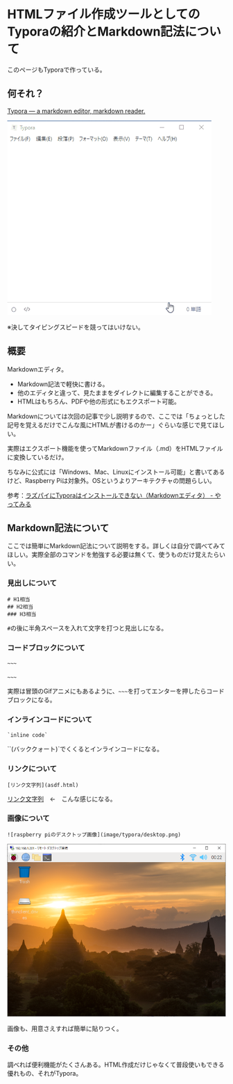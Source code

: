 # HTMLファイル作成ツールとしてのTyporaの紹介とMarkdown記法について

このページもTyporaで作っている。

## 何それ？

[Typora — a markdown editor, markdown reader\.](https://typora.io/)

![typora](image/typora/typora.gif)

※決してタイピングスピードを競ってはいけない。

## 概要

Markdownエディタ。

* Markdown記法で軽快に書ける。
* 他のエディタと違って、見たままをダイレクトに編集することができる。
* HTMLはもちろん、PDFや他の形式にもエクスポート可能。

Markdownについては次回の記事で少し説明するので、ここでは「ちょっとした記号を覚えるだけでこんな風にHTMLが書けるのかー」ぐらいな感じで見てほしい。

実際はエクスポート機能を使ってMarkdownファイル（.md）をHTMLファイルに変換しているだけ。

ちなみに公式には「Windows、Mac、Linuxにインストール可能」と書いてあるけど、Raspberry Piは対象外。OSというよりアーキテクチャの問題らしい。

参考：[ラズパイにTyporaはインストールできない（Markdownエディタ） \- やってみる](http://ytyaru.hatenablog.com/entry/2019/12/21/111111)

## Markdown記法について

ここでは簡単にMarkdown記法について説明をする。詳しくは自分で調べてみてほしい。実際全部のコマンドを勉強する必要は無くて、使うものだけ覚えたらいい。

### 見出しについて

~~~
# H1相当
## H2相当
### H3相当
~~~

`#`の後に半角スペースを入れて文字を打つと見出しになる。

### コードブロックについて

~~~
​~~~

​~~~
~~~

実際は冒頭のGifアニメにもあるように、`~~~`を打ってエンターを押したらコードブロックになる。

### インラインコードについて

~~~
`inline code`
~~~

``(バッククォート)`でくくるとインラインコードになる。

### リンクについて

~~~
[リンク文字列](asdf.html)
~~~

[リンク文字列](asdf.html)　←　こんな感じになる。

### 画像について

~~~
![raspberry piのデスクトップ画像](image/typora/desktop.png)
~~~

![raspberry piのデスクトップ画像](image/typora/desktop.png)

画像も、用意さえすれば簡単に貼りつく。

### その他

調べれば便利機能がたくさんある。HTML作成だけじゃなくて普段使いもできる優れもの、それがTypora。